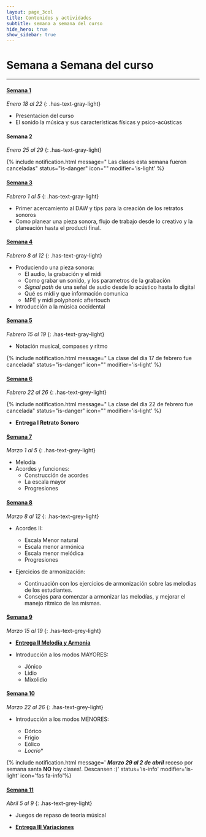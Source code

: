 ```yaml
---
layout: page_3col
title: Contenidos y actividades
subtitle: semana a semana del curso
hide_hero: true
show_sidebar: true
---
```


# Semana a Semana del curso

---

#### [Semana 1](semana_1)

<!-- prettier-ignore-start -->
_Enero 18 al 22_
{: .has-text-gray-light}
<!-- prettier-ignore-end -->

- Presentacion del curso
- El sonido la música y sus características físicas y
  psico-acústicas

#### Semana 2

<!-- prettier-ignore-start -->
_Enero 25 al 29_
{: .has-text-gray-light}
<!-- prettier-ignore-end -->

{% include notification.html
message=" Las clases esta semana fueron canceladas"
status="is-danger"
icon=""
modifier='is-light'
%}

#### [Semana 3](semana_3)

<!-- prettier-ignore-start -->
_Febrero 1 al 5_
{: .has-text-gray-light}
<!-- prettier-ignore-end -->

- Primer acercamiento al DAW y tips para la creación de los retratos sonoros
- Como planear una pieza sonora, flujo de trabajo desde lo creativo y la planeación hasta el producti final.

#### [Semana 4](semana_4)

<!-- prettier-ignore-start -->
_Febrero 8 al 12_
{: .has-text-gray-light}
<!-- prettier-ignore-end -->

- Produciendo una pieza sonora:
  - El audio, la grabación y el midi
  - Como grabar un sonido, y los parametros de la grabación
  - _Signal path_ de una señal de audio desde lo acústico hasta lo digital
  - Qué es midi y que información comunica
  - MPE y midi polyphonic aftertouch
- Introducción a la música occidental

#### [Semana 5](semana_5)

<!-- prettier-ignore-start -->
_Febrero 15 al 19_
{: .has-text-gray-light}
<!-- prettier-ignore-end -->

- Notación musical, compases y ritmo

{% include notification.html
message=" La clase del dia 17 de febrero fue cancelada"
status="is-danger"
icon=""
modifier='is-light'
%}

#### [Semana 6](semana_6)

<!-- prettier-ignore-start -->
_Febrero 22 al 26_
{: .has-text-grey-light}
<!-- prettier-ignore-end -->

{% include notification.html
message=" La clase del dia 22 de febrero fue cancelada"
status="is-danger"
icon=""
modifier='is-light'
%}

- **Entrega I Retrato Sonoro**

#### [Semana 7](semana_7)

<!-- prettier-ignore-start -->
_Marzo 1 al 5_
{: .has-text-grey-light}
<!-- prettier-ignore-end -->

- Melodía
- Acordes y funciones:
  - Construcción de acordes
  - La escala mayor
  - Progresiones

#### [Semana 8](semana_8)

<!-- prettier-ignore-start -->
_Marzo 8 al 12_
{: .has-text-grey-light}
<!-- prettier-ignore-end -->

- Acordes II:

  - Escala Menor natural
  - Escala menor armónica
  - Escala menor melódica
  - Progresiones

- Ejercicios de armonización:
  - Continuación con los ejercicios de armonización sobre las melodias de los estudiantes.
  - Consejos para comenzar a armonizar las melodías, y mejorar el manejo ritmico de las mismas.

#### [Semana 9](semana_9)

<!-- prettier-ignore-start -->
_Marzo 15 al 19_
{: .has-text-grey-light}
<!-- prettier-ignore-end -->

- **[Entrega II Melodía y Armonia](/audio-creacion-sonora/entregas/armonia_melodia/)**

- Introducción a los modos MAYORES:
  - Jónico
  - Lidio
  - Mixolidio

#### [Semana 10](semana_10)

<!-- prettier-ignore-start -->
_Marzo 22 al 26_
{: .has-text-grey-light}
<!-- prettier-ignore-end -->

- Introducción a los modos MENORES:

  - Dórico
  - Frigio
  - Eólico
  - _Locrio_\*

{% include notification.html
message=' **_Marzo 29 al 2 de abril_**  receso por semana santa **NO** hay clases!. Descansen :)'
status='is-info'
modifier='is-light'
icon='fas fa-info'%}

#### [Semana 11](semana_11)

<!-- prettier-ignore-start -->
_Abril 5 al 9_
{: .has-text-grey-light}
<!-- prettier-ignore-end -->

- Juegos de repaso de teoria músical

- **[Entrega III Variaciones](/audio-creacion-sonora/entregas/variaciones/)**

<!--  -->
<!-- #### [Semana 12](semana_12) -->
<!--  -->
<!-- #### [Semana 13](semana_13) -->
<!--  -->
<!-- #### [Semana 14](semana_14) -->
<!--  -->
<!-- #### [Semana 15](semana_15) -->
<!--  -->
<!-- #### [Semana 16](semana_16) -->
<!--  -->
<!-- #### [Semana 17](semana_17) -->
<!--  -->
<!-- #### [Semana 18](semana_18) -->
<!--  -->
